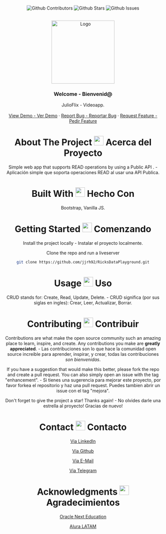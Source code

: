 <br />

<div align="center">

![Github Contributors](https://img.shields.io/github/contributors/jjrh92/RicksDataPlayground)
![Github Stars](https://img.shields.io/github/stars/jjrh92/RicksDataPlayground)
![Github Issues](https://img.shields.io/github/issues-raw/jjrh92/RicksDataPlayground)

<!-- PROJECT LOGO -->
<br />
<div align="center">
  <a href="https://github.com/jjrh92/RicksDataPlayground">
    <img src="https://sociable.co/wp-content/uploads/2018/11/Portal-Gun-2-1-375x278.jpg" alt="Logo" width="200" height="200">
  </a>

<h3 align="center">Welcome - Bienvenid@</h3>

  <p align=center">
    JulioFlix - Videoapp.
    <br />
    <br />
    <a href="https://jjrh92.github.io/RicksDataPlayground/">View Demo - Ver Demo</a>
    ·
    <a href="https://github.com/jjrh92/RicksDataPlayground/issues">Report Bug - Reportar Bug</a>
    ·
    <a href="https://github.com/jjrh92/RicksDataPlayground/issues">Request Feature - Pedir Feature</a>
  </p>
</div>

<!-- ABOUT THE PROJECT -->

<h1 align="center"> 
About The Project <img src="https://media2.giphy.com/media/4ZrRpqbSaWoyZYRoCd/giphy.gif" width="30px"> Acerca del Proyecto
</h1>

Simple web app that supports READ operations by using a Public API . - Aplicación simple que soporta operaciones READ al usar una API Publica.

<h1 align="center"> 
Built With <img src="https://media0.giphy.com/media/uhQuegHFqkVYuFMXMQ/giphy.gif" width="30px"> Hecho Con
</h1>

Bootstrap, Vanilla JS.

<!-- GETTING STARTED -->
<h1 align="center"> 
Getting Started <img src="https://media1.giphy.com/media/QvpqIQAAl66EfoTJj8/giphy.gif" width="30px"> Comenzando
</h1>

Install the project locally - Instalar el proyecto localmente. 

Clone the repo and run a liveserver
   ```sh
   git clone https://github.com/jjrh92/RicksDataPlayground.git
   ```

<!-- USAGE EXAMPLES -->
<h1 align="center"> 
Usage <img src="https://media4.giphy.com/media/v1.Y2lkPTc5MGI3NjExN2lvcWx2Ynpia3BjYnk3Yzlvdmw1cnBjdHI3cm5uY3QzenM1enNibiZlcD12MV9pbnRlcm5hbF9naWZfYnlfaWQmY3Q9cw/igPDtkfSJZMFwE0LP8/giphy.gif" width="30px"> Uso
</h1>

CRUD stands for: Create, Read, Update, Delete. - CRUD significa (por sus siglas en ingles): Crear, Leer, Actualizar, Borrar. 


<!-- CONTRIBUTING -->
<h1 align="center"> 
Contributing <img src="https://media4.giphy.com/media/rkzUVAQe0zC52ActrJ/giphy.gif" width="30px"> Contribuir
</h1>

Contributions are what make the open source community such an amazing place to learn, inspire, and create. Any contributions you make are **greatly appreciated**. - Las contribuciones son lo que hace la comunidad open source increible para aprender, inspirar, y crear, todas las contribuciones *son bienvenidas*. 

If you have a suggestion that would make this better, please fork the repo and create a pull request. You can also simply open an issue with the tag "enhancement". - Si tienes una sugerencia para mejorar este proyecto, por favor forkea el repositorio y haz una pull request. Puedes tambien abrir un issue con el tag "mejora".

Don't forget to give the project a star! Thanks again! - No olvides darle una estrella al proyecto! Gracias de nuevo!

<!-- CONTACT -->
<h1 align="center"> 
Contact <img src="https://media3.giphy.com/media/dA9zmG7BCtbauczAQY/giphy.gif" width="30px"> Contacto
</h1>

[Via LinkedIn](https://linkedin.com/jjrh92)

[Via Github](https://github.com/jjrh92)

[Via E-Mail](mailto:admin@jjrh92.dev)

[Via Telegram](https://t.me/jjrh92)

<!-- ACKNOWLEDGMENTS -->
<h1 align="center"> 
Acknowledgments <img src="https://media1.giphy.com/media/v1.Y2lkPTc5MGI3NjExbXliemQ4NzVmdXRxc3FyM3RjN2F2NzQ5MmRwZnJxa2VrZDBncjhtbiZlcD12MV9pbnRlcm5hbF9naWZfYnlfaWQmY3Q9cw/sa5tk2gi3G1MSmy1vY/giphy.gif" width="30px"> Agradecimientos
</h1>

[Oracle Next Education](https://www.oracle.com/lad/education/oracle-next-education/)

[Alura LATAM](https://www.aluracursos.com/)
